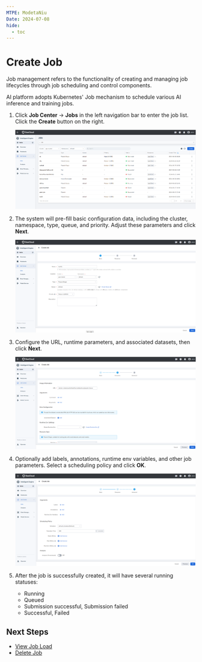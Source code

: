 ```yaml
---
MTPE: ModetaNiu
Date: 2024-07-08
hide:
  - toc
---
```


# Create Job

Job management refers to the functionality of creating and managing job lifecycles through job scheduling 
and control components.

AI platform adopts Kubernetes' Job mechanism to schedule various AI inference and 
training jobs.

1. Click **Job Center** -> **Jobs** in the left navigation bar to enter the job list. Click the **Create** button 
   on the right.

    ![Create a Job](../../images/job01.png)

2. The system will pre-fill basic configuration data, including the cluster, namespace, type, queue, and priority. 
   Adjust these parameters and click **Next**.

    ![Bacis Info](../../images/job02.png)

3. Configure the URL, runtime parameters, and associated datasets, then click **Next**.

    ![Resource config](../../images/job03.png)

4. Optionally add labels, annotations, runtime env variables, and other job parameters. Select a scheduling policy 
   and click **OK**.

    ![Advanced settings](../../images/job04.png)

5. After the job is successfully created, it will have several running statuses:

    - Running
    - Queued
    - Submission successful, Submission failed
    - Successful, Failed

## Next Steps

- [View Job Load](./view.md)
- [Delete Job](./delete.md)
